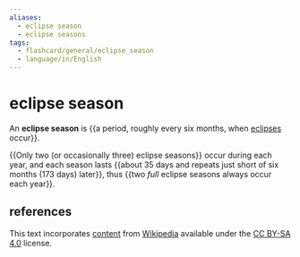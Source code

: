 ```yaml
---
aliases:
  - eclipse season
  - eclipse seasons
tags:
  - flashcard/general/eclipse_season
  - language/in/English
---
```


# eclipse season

An __eclipse season__ is {{a period, roughly every six months, when [eclipses](eclipse.md) occur}}. <!--SR:!2024-08-26,39,290-->

{{Only two (or occasionally three) eclipse seasons}} occur during each year, and each season lasts {{about 35 days and repeats just short of six months (173 days) later}}, thus {{two _full_ eclipse seasons always occur each year}}. <!--SR:!2024-08-25,37,290!2024-08-26,36,270!2024-07-22,13,270-->

## references

This text incorporates [content](https://en.wikipedia.org/wiki/eclipse_season) from [Wikipedia](Wikipedia.md) available under the [CC BY-SA 4.0](https://creativecommons.org/licenses/by-sa/4.0/) license.
